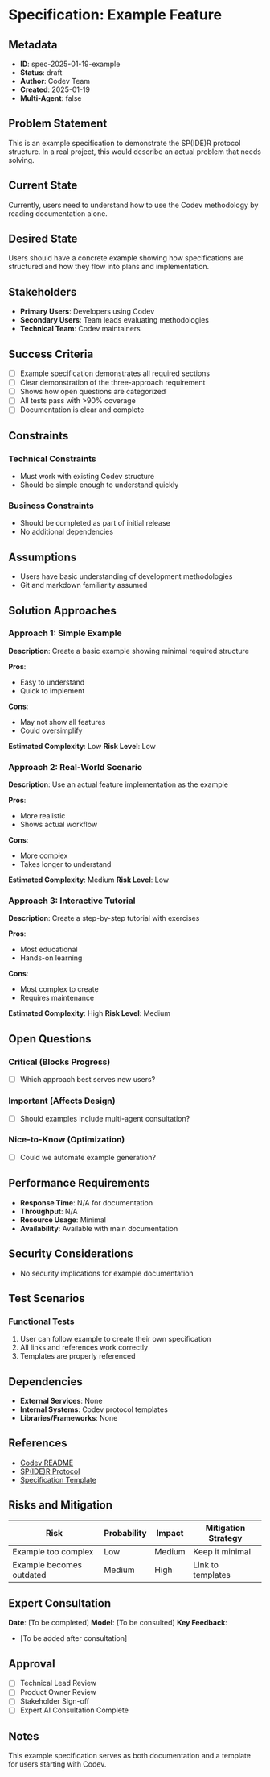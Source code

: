 # Specification: Example Feature

## Metadata
- **ID**: spec-2025-01-19-example
- **Status**: draft
- **Author**: Codev Team
- **Created**: 2025-01-19
- **Multi-Agent**: false

## Problem Statement
This is an example specification to demonstrate the SP(IDE)R protocol structure. In a real project, this would describe an actual problem that needs solving.

## Current State
Currently, users need to understand how to use the Codev methodology by reading documentation alone.

## Desired State
Users should have a concrete example showing how specifications are structured and how they flow into plans and implementation.

## Stakeholders
- **Primary Users**: Developers using Codev
- **Secondary Users**: Team leads evaluating methodologies
- **Technical Team**: Codev maintainers

## Success Criteria
- [ ] Example specification demonstrates all required sections
- [ ] Clear demonstration of the three-approach requirement
- [ ] Shows how open questions are categorized
- [ ] All tests pass with >90% coverage
- [ ] Documentation is clear and complete

## Constraints
### Technical Constraints
- Must work with existing Codev structure
- Should be simple enough to understand quickly

### Business Constraints
- Should be completed as part of initial release
- No additional dependencies

## Assumptions
- Users have basic understanding of development methodologies
- Git and markdown familiarity assumed

## Solution Approaches

### Approach 1: Simple Example
**Description**: Create a basic example showing minimal required structure

**Pros**:
- Easy to understand
- Quick to implement

**Cons**:
- May not show all features
- Could oversimplify

**Estimated Complexity**: Low
**Risk Level**: Low

### Approach 2: Real-World Scenario
**Description**: Use an actual feature implementation as the example

**Pros**:
- More realistic
- Shows actual workflow

**Cons**:
- More complex
- Takes longer to understand

**Estimated Complexity**: Medium
**Risk Level**: Low

### Approach 3: Interactive Tutorial
**Description**: Create a step-by-step tutorial with exercises

**Pros**:
- Most educational
- Hands-on learning

**Cons**:
- Most complex to create
- Requires maintenance

**Estimated Complexity**: High
**Risk Level**: Medium

## Open Questions

### Critical (Blocks Progress)
- [ ] Which approach best serves new users?

### Important (Affects Design)
- [ ] Should examples include multi-agent consultation?

### Nice-to-Know (Optimization)
- [ ] Could we automate example generation?

## Performance Requirements
- **Response Time**: N/A for documentation
- **Throughput**: N/A
- **Resource Usage**: Minimal
- **Availability**: Available with main documentation

## Security Considerations
- No security implications for example documentation

## Test Scenarios
### Functional Tests
1. User can follow example to create their own specification
2. All links and references work correctly
3. Templates are properly referenced

## Dependencies
- **External Services**: None
- **Internal Systems**: Codev protocol templates
- **Libraries/Frameworks**: None

## References
- [Codev README](/README.md)
- [SP(IDE)R Protocol](/codev/protocols/spider/protocol.md)
- [Specification Template](/codev/protocols/spider/templates/spec.md)

## Risks and Mitigation
| Risk | Probability | Impact | Mitigation Strategy |
|------|------------|--------|-------------------|
| Example too complex | Low | Medium | Keep it minimal |
| Example becomes outdated | Medium | High | Link to templates |

## Expert Consultation
**Date**: [To be completed]
**Model**: [To be consulted]
**Key Feedback**:
- [To be added after consultation]

## Approval
- [ ] Technical Lead Review
- [ ] Product Owner Review
- [ ] Stakeholder Sign-off
- [ ] Expert AI Consultation Complete

## Notes
This example specification serves as both documentation and a template for users starting with Codev.